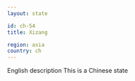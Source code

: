 ```yaml
---
layout: state

id: ch-54
title: Xizang

region: asia
country: ch
---
```

English description
This is a Chinese state